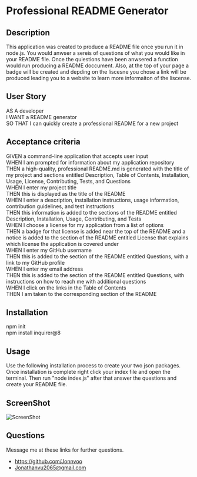 # Professional README Generator

## Description
This application was created to produce a README file once you run it in node.js. You would anwser a sereis of questions of what you would like in your README file. Once the quiestions have been anwsered a function would run producing a README doccument. Also, at the  top of your page a badge will be created and depding on the liscesne you chose a link will be produced leading you to a website to learn more informaiton of the liscense.


## User Story 
AS A developer <br/>
I WANT a README generator<br/>
SO THAT I can quickly create a professional README for a new project<br/>

## Acceptance criteria 
GIVEN a command-line application that accepts user input<br/>
WHEN I am prompted for information about my application repository<br/>
THEN a high-quality, professional README.md is generated with the title of my project and sections entitled Description, Table of Contents, Installation, Usage, License, Contributing, Tests, and Questions<br/>
WHEN I enter my project title<br/>
THEN this is displayed as the title of the README<br/>
WHEN I enter a description, installation instructions, usage information, contribution guidelines, and test instructions<br/>
THEN this information is added to the sections of the README entitled Description, Installation, Usage, Contributing, and Tests<br/>
WHEN I choose a license for my application from a list of options<br/>
THEN a badge for that license is added near the top of the README and a notice is added to the section of the README entitled License that explains which license the application is covered under<br/>
WHEN I enter my GitHub username<br/>
THEN this is added to the section of the README entitled Questions, with a link to my GitHub profile<br/>
WHEN I enter my email address<br/>
THEN this is added to the section of the README entitled Questions, with instructions on how to reach me with additional questions<br/>
WHEN I click on the links in the Table of Contents<br/>
THEN I am taken to the corresponding section of the README<br/>

## Installation 
npm init<br/> 
npm install inquirer@8

## Usage 
Use the following installation process to create your two json packages. Once installation is complete right click your index file and open the terminal. Then run "node index.js" after that answer the questions and create your README file.

## ScreenShot
![ ScreenShot](./assets/imgs/README%20screenshot.png)

## Questions 
Message me at these links for further questions.
* https://github.com/Jonnvoo 
* Jonathanvu2065@gmail.com
